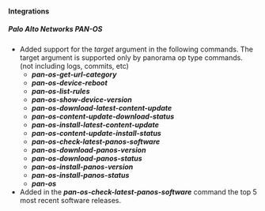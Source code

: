 
#### Integrations
##### Palo Alto Networks PAN-OS
- Added support for the *target* argument in the following commands. The target argument is supported only by panorama op type commands. (not including logs, commits, etc)
  - ***pan-os-get-url-category***
  - ***pan-os-device-reboot***
  - ***pan-os-list-rules***
  - ***pan-os-show-device-version***
  - ***pan-os-download-latest-content-update***
  - ***pan-os-content-update-download-status***
  - ***pan-os-install-latest-content-update***
  - ***pan-os-content-update-install-status***
  - ***pan-os-check-latest-panos-software***
  - ***pan-os-download-panos-version***
  - ***pan-os-download-panos-status***
  - ***pan-os-install-panos-version***
  - ***pan-os-install-panos-status***
  - ***pan-os***
- Added in the ***pan-os-check-latest-panos-software*** command the top 5 most recent software releases.